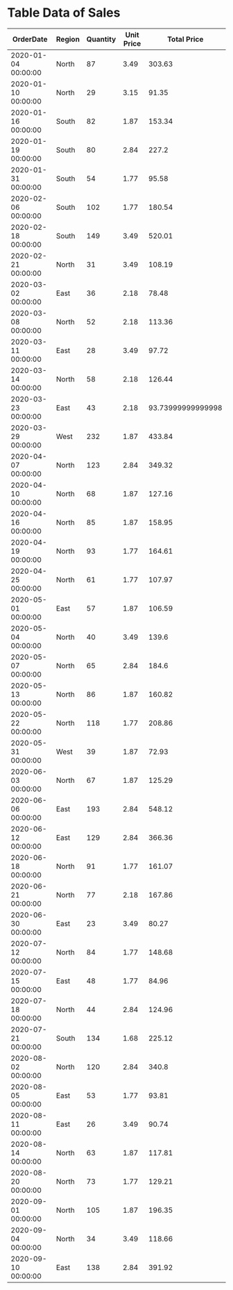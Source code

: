 # Table Data of Sales

|OrderDate | Region | Quantity | Unit Price | Total Price |
|--------------|----------|-------------|--------------|---------------|
|2020-01-04 00:00:00|North|87|3.49|303.63|
|2020-01-10 00:00:00|North|29|3.15|91.35|
|2020-01-16 00:00:00|South|82|1.87|153.34|
|2020-01-19 00:00:00|South|80|2.84|227.2|
|2020-01-31 00:00:00|South|54|1.77|95.58|
|2020-02-06 00:00:00|South|102|1.77|180.54|
|2020-02-18 00:00:00|South|149|3.49|520.01|
|2020-02-21 00:00:00|North|31|3.49|108.19|
|2020-03-02 00:00:00|East|36|2.18|78.48|
|2020-03-08 00:00:00|North|52|2.18|113.36|
|2020-03-11 00:00:00|East|28|3.49|97.72|
|2020-03-14 00:00:00|North|58|2.18|126.44|
|2020-03-23 00:00:00|East|43|2.18|93.73999999999998|
|2020-03-29 00:00:00|West|232|1.87|433.84|
|2020-04-07 00:00:00|North|123|2.84|349.32|
|2020-04-10 00:00:00|North|68|1.87|127.16|
|2020-04-16 00:00:00|North|85|1.87|158.95|
|2020-04-19 00:00:00|North|93|1.77|164.61|
|2020-04-25 00:00:00|North|61|1.77|107.97|
|2020-05-01 00:00:00|East|57|1.87|106.59|
|2020-05-04 00:00:00|North|40|3.49|139.6|
|2020-05-07 00:00:00|North|65|2.84|184.6|
|2020-05-13 00:00:00|North|86|1.87|160.82|
|2020-05-22 00:00:00|North|118|1.77|208.86|
|2020-05-31 00:00:00|West|39|1.87|72.93|
|2020-06-03 00:00:00|North|67|1.87|125.29|
|2020-06-06 00:00:00|East|193|2.84|548.12|
|2020-06-12 00:00:00|East|129|2.84|366.36|
|2020-06-18 00:00:00|North|91|1.77|161.07|
|2020-06-21 00:00:00|North|77|2.18|167.86|
|2020-06-30 00:00:00|East|23|3.49|80.27|
|2020-07-12 00:00:00|North|84|1.77|148.68|
|2020-07-15 00:00:00|East|48|1.77|84.96|
|2020-07-18 00:00:00|North|44|2.84|124.96|
|2020-07-21 00:00:00|South|134|1.68|225.12|
|2020-08-02 00:00:00|North|120|2.84|340.8|
|2020-08-05 00:00:00|East|53|1.77|93.81|
|2020-08-11 00:00:00|East|26|3.49|90.74|
|2020-08-14 00:00:00|North|63|1.87|117.81|
|2020-08-20 00:00:00|North|73|1.77|129.21|
|2020-09-01 00:00:00|North|105|1.87|196.35|
|2020-09-04 00:00:00|North|34|3.49|118.66|
|2020-09-10 00:00:00|East|138|2.84|391.92|
